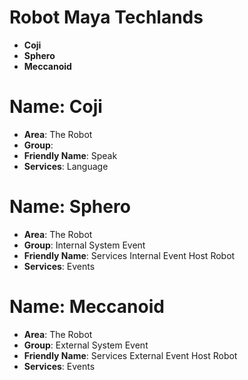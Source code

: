 # Robot Maya Techlands

- __Coji__
- __Sphero__
- __Meccanoid__

# Name: Coji

- __Area__: The Robot
- __Group__: 
- __Friendly Name__: Speak
- __Services__: Language

# Name: Sphero

- __Area__: The Robot
- __Group__: Internal System Event
- __Friendly Name__: Services Internal Event Host Robot
- __Services__: Events

# Name: Meccanoid

- __Area__: The Robot
- __Group__: External System Event
- __Friendly Name__: Services External Event Host Robot
- __Services__: Events

